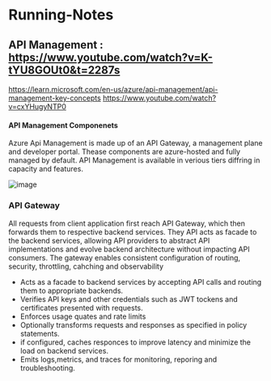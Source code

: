 # Running-Notes
## API Management : https://www.youtube.com/watch?v=K-tYU8GOUt0&t=2287s

https://learn.microsoft.com/en-us/azure/api-management/api-management-key-concepts
https://www.youtube.com/watch?v=cxYHugyNTP0

#### API Management Componenets
Azure Api Management is made up of an API Gateway, a management plane and developer portal. 
Thease components are azure-hosted and fully managed by default.
API Management is available in verious tiers diffring in capacity and features.

![image](https://github.com/venurao/Running-Notes/assets/19890397/2e36bdbb-4a76-4999-8f5e-eeb1b9938e84)

### API Gateway
All requests from client application first reach API Gateway, which then forwards them to respective backend services.
They API acts as facade to the backend services, allowing API providers to abstract API implementations and evolve backend architecture without impacting API consumers.
The gateway enables consistent configuration of routing, security, throttling, cahching and observability<br/>

- Acts as a facade to backend services by accepting API calls and routing them to appropriate backends.<br/>
- Verifies API keys and other credentials such as JWT tockens and certificates presented with requests.
- Enforces usage quates and rate limits
- Optionally transforms requests and responses as specified in policy statements.
- if configured, caches responces to improve latency and minimize the load on backend services.
- Emits logs,metrics, and traces for monitoring, reporing and troubleshooting.

